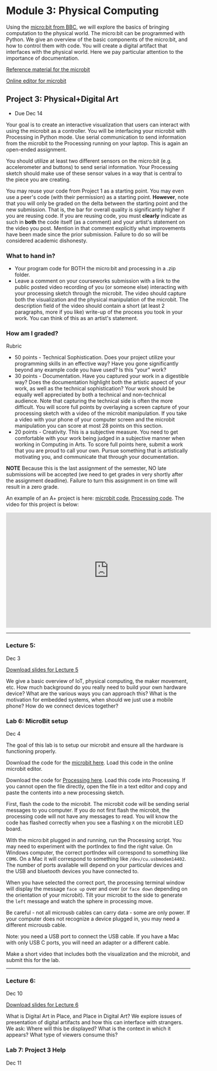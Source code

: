 # Module 3: Physical Computing

Using the [micro:bit from BBC](https://microbit.org/), we will explore the basics of bringing computation to the physical world.
The micro:bit can be programmed with Python. 
We give an overview of the basic components of the micro:bit, and how to control them with code.
You will create a digital artifact that interfaces with the physical world.
Here we pay particular attention to the importance of documentation.

[Reference material for the microbit](https://microbit-micropython.readthedocs.io/en/v1.0.1/microbit_micropython_api.html)

[Online editor for microbit](https://python.microbit.org/v/2)

<a name="project3"></a>

## Project 3: Physical+Digital Art

- Due Dec 14

Your goal is to create an interactive visualization that users can interact with using the microbit as a controller.
You will be interfacing your microbit with Processing in Python mode.
Use serial communication to send information from the microbit to the Processing running on your laptop.
This is again an open-ended assignment.

You should utilize at least two different sensors on the micro:bit (e.g. accelerometer and buttons) to send serial information.
Your Processing sketch should make use of these sensor values in a way that is central to the piece you are creating.

You may reuse your code from Project 1 as a starting point.
You may even use a peer's code (with their permission) as a starting point.
**However**, note that you will only be graded on the delta between the starting point and the new submission.
That is, the bar for overall quality is significantly higher if you are reusing code.
If you are reusing code, you must **clearly** indicate as such in **both** the code itself (as a comment) and your artist's statement on the video you post.
Mention in that comment explicitly what improvements have been made since the prior submission.
Failure to do so will be considered academic dishonesty.

### What to hand in?

- Your program code for BOTH the micro:bit and processing in a .zip folder.
- Leave a comment on your courseworks submission with a link to the public posted video recording of you (or someone else) interacting with your processing sketch through the microbit. The video should capture both the visualization and the physical manipulation of the microbit.  The description field of the video should contain a short (at least 2 paragraphs, more if you like) write-up of the process you took in your work. You can think of this as an artist's statement. 

### How am I graded?

Rubric

- 50 points - Technical Sophistication. Does your project utilize your programming skills in an effective way? Have you gone significantly beyond any example code you have used? Is this "your" work?
- 30 points - Documentation. Have you captured your work in a digestible way? Does the documentation highlight both the artistic aspect of your work, as well as the technical sophistication? Your work should be equally well appreciated by both a technical and non-technical audience. Note that capturing the technical side is often the more difficult.
You will score full points by overlaying a screen capture of your processing sketch with a video of the microbit manipulation. If you take a video with your phone of your computer screen and the microbit manipulation you can score at most 28 points on this section.
- 20 points - Creativity. This is a subjective measure. You need to get comfortable with your work being judged in a subjective manner when working in Computing in Arts. To score full points here, submit a work that you are proud to call your own. Pursue something that is artistically motivating you, and communicate that through your documentation.

**NOTE** Because this is the last assignment of the semester, NO late submissions will be accepted (we need to get grades in very shortly after the assignment deadline). Failure to turn this assignment in on time will result in a zero grade.

An example of an A+ project is here: [microbit code](exampleProject/microbitSendComplete.py), [Processing code](exampleProject/microbitReadComplete.pyde). The video for this project is below:

<iframe width="560" height="315" src="https://www.youtube.com/embed/U6Bjup3E8cU" frameborder="0" allow="accelerometer; autoplay; clipboard-write; encrypted-media; gyroscope; picture-in-picture" allowfullscreen></iframe>

<hr>

### Lecture 5: 
Dec 3

[Download slides for Lecture 5](../slides/lect5.pdf)

We give a basic overview of IoT, physical computing, the maker movement, etc.
How much background do you really need to build your own hardware device?
What are the various ways you can approach this?
What is the motivation for embedded systems, when should we just use a mobile phone?
How do we connect devices together?


<a name="lab3"></a>

### Lab 6: MicroBit setup

Dec 4

The goal of this lab is to setup our microbit and ensure all the hardware is functioning properly.

Download the code for the [microbit here](template/microbitSend.py).
Load this code in the online microbit editor.

Download the code for [Processing here](template/microbitRead.pyde).
Load this code into Processing.
If you cannot open the file directly, open the file in a text editor and copy and paste the contents into a new processing sketch.

First, flash the code to the microbit.
The microbit code will be sending serial messages to you computer.
If you do not first flash the microbit, the processing code will not have any messages to read.
You will know the code has flashed correctly when you see a flashing ```X``` on the microbit LED board.

With the micro:bit plugged in and running, run the Processing script.
You may need to experiment with the portIndex to find the right value.
On Windows computer, the correct portIndex will correspond to something like ```COM6```.
On a Mac it will correspond to something like ```/dev/cu.usbmodem14402```.
The number of ports available will depend on your particular devices and the USB and bluetooth devices you have connected to.

When you have selected the correct port, the processing terminal window will display the message ```face up``` over and over (or ```face down``` depending on the orientation of your microbit).
Tilt your microbit to the side to generate the ```left``` message and watch the sphere in processing move.

Be careful - not all microusb cables can carry data - some are only power.
If your computer does not recognize a device plugged in, you may need a different microusb cable.

Note: you need a USB port to connect the USB cable. If you have a Mac with only USB C ports, you will need an adapter or a different cable.

Make a short video that includes both the visualization and the microbit, and submit this for the lab.


<hr>


### Lecture 6: 

Dec 10

[Download slides for Lecture 6](../slides/lect6.pdf)

What is Digital Art in Place, and Place in Digital Art?
We explore issues of presentation of digital artifacts and how this can interface with strangers.
We ask: Where will this be displayed? What is the context in which it appears? What type of viewers consume this?

### Lab 7: Project 3 Help

Dec 11
